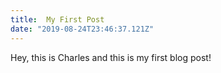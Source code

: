 ```yaml
---
title:  My First Post
date: "2019-08-24T23:46:37.121Z"
---
```


Hey, this is Charles and this is my first blog post!